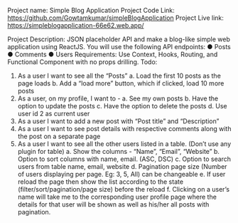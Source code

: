 Project name: Simple Blog Application
Project Code Link: https://github.com/Gowtamkumar/simpleBlogApplication
Project Live link: https://simpleblogapplication-66e62.web.app/

Project Description:
 JSON placeholder API and make a blog-like simple web
application using ReactJS. You will use the following API endpoints:
● Posts
● Comments
● Users
Requirements: Use Context, Hooks, Routing, and Functional Component with no props
drilling.
Todo:
1. As a user I want to see all the “Posts”
a. Load the first 10 posts as the page loads
b. Add a “load more” button, which if clicked, load 10 more posts
2. As a user, on my profile, I want to -
a. See my own posts
b. Have the option to update the posts
c. Have the option to delete the posts
d. Use user id 2 as current user
3. As a user I want to add a new post with “Post title” and “Description”
4. As a user I want to see post details with respective comments along with the post on
a separate page
5. As a user I want to see all the other users listed in a table. (Don’t use any plugin for
table)
a. Show the columns - “Name”, “Email”, “Website”
b. Option to sort columns with name, email. (ASC, DSC)
c. Option to search users from table name, email, website
d. Pagination page size (Number of users displaying per page. Eg: 3, 5, All) can
be changeable
e. If user reload the page then show the list according to the state
(filter/sort/pagination/page size) before the reload
f. Clicking on a user’s name will take me to the corresponding user profile page
where the details for that user will be shown as well as his/her all posts with
pagination.
